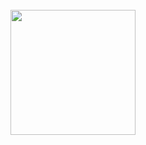 <!-- ### Hi there 👋 -->

<div align="center">
	<br>
	<img src="https://raw.githubusercontent.com/dolyw/dolyw/master/svg/pacman.svg?sanitize=true" width="200" height="200">
</div>

<!-- 
**dolyw/dolyw** is a ✨ _special_ ✨ repository because its `README.md` (this file) appears on your GitHub profile.

Here are some ideas to get you started:

- 🔭 I’m currently working on ...
- 🌱 I’m currently learning ...
- 👯 I’m looking to collaborate on ...
- 🤔 I’m looking for help with ...
- 💬 Ask me about ...
- 📫 How to reach me: ...
- 😄 Pronouns: ...
- ⚡ Fun fact: ...
 -->
